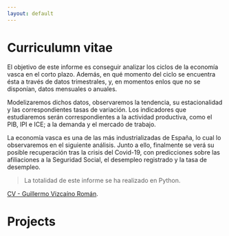 ```yaml
---
layout: default
---
```


# Curriculumn vitae


El objetivo de este informe es conseguir analizar los ciclos de la economía vasca en el corto plazo. Además, en qué momento del ciclo se encuentra ésta a través de datos trimestrales, y, en momentos enlos que no se disponían, datos mensuales o anuales.

Modelizaremos dichos datos, observaremos la tendencia, su estacionalidad y las correspondientes tasas de variación. Los indicadores que estudiaremos serán correspondientes a la actividad productiva, como el PIB, IPI e ICE; a la demanda y el mercado de trabajo.

La economía vasca es una de las más industrializadas de España, lo cual lo observaremos en el siguiente análisis. Junto a ello, finalmente se verá su posible recuperación tras la crisis del Covid-19, con predicciones sobre las afiliaciones a la Seguridad Social, el desempleo registrado y la tasa de desempleo.

>La totalidad de este informe se ha realizado en Python.

[CV - Guillermo Vizcaíno Román](./cv.html).



# Projects
